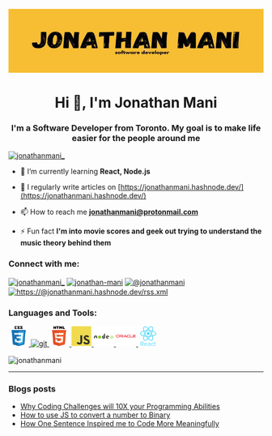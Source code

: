 ![Jonathan Banner](/JonathanManiGithub.jpg?raw=true "Jonathan Banner")

<h1 align="center">Hi 👋, I'm Jonathan Mani</h1>
<h3 align="center">I'm a Software Developer from Toronto. My goal is to make life easier for the people around me</h3>

<p align="left"> <a href="https://twitter.com/jonathanmani_" target="blank"><img src="https://img.shields.io/twitter/follow/jonathanmani_?logo=twitter&style=for-the-badge" alt="jonathanmani_" /></a> </p>

- 🌱 I’m currently learning **React, Node.js**

- 📝 I regularly write articles on [https://jonathanmani.hashnode.dev/](https://jonathanmani.hashnode.dev/)

- 📫 How to reach me **jonathanmani@protonmail.com**

- ⚡ Fun fact **I'm into movie scores and geek out trying to understand the music theory behind them**



<h3 align="left">Connect with me:</h3>
<p align="left">
<a href="https://twitter.com/jonathanmani_" target="blank"><img align="center" src="https://raw.githubusercontent.com/rahuldkjain/github-profile-readme-generator/master/src/images/icons/Social/twitter.svg" alt="jonathanmani_" height="30" width="40" /></a>
<a href="https://linkedin.com/in/jonathan-mani" target="blank"><img align="center" src="https://raw.githubusercontent.com/rahuldkjain/github-profile-readme-generator/master/src/images/icons/Social/linked-in-alt.svg" alt="jonathan-mani" height="30" width="40" /></a>
<a href="https://hashnode.com/@jonathanmani" target="blank"><img align="center" src="https://raw.githubusercontent.com/rahuldkjain/github-profile-readme-generator/master/src/images/icons/Social/hashnode.svg" alt="@jonathanmani" height="30" width="40" /></a>
<a href="/https://@jonathanmani.hashnode.dev/rss.xml" target="blank"><img align="center" src="https://raw.githubusercontent.com/rahuldkjain/github-profile-readme-generator/master/src/images/icons/Social/rss.svg" alt="https://@jonathanmani.hashnode.dev/rss.xml" height="30" width="40" /></a>
</p>

<h3 align="left">Languages and Tools:</h3>
<p align="left"> <a href="https://www.w3schools.com/css/" target="_blank" rel="noreferrer"> <img src="https://raw.githubusercontent.com/devicons/devicon/master/icons/css3/css3-original-wordmark.svg" alt="css3" width="40" height="40"/> </a> <a href="https://git-scm.com/" target="_blank" rel="noreferrer"> <img src="https://www.vectorlogo.zone/logos/git-scm/git-scm-icon.svg" alt="git" width="40" height="40"/> </a> <a href="https://www.w3.org/html/" target="_blank" rel="noreferrer"> <img src="https://raw.githubusercontent.com/devicons/devicon/master/icons/html5/html5-original-wordmark.svg" alt="html5" width="40" height="40"/> </a> <a href="https://developer.mozilla.org/en-US/docs/Web/JavaScript" target="_blank" rel="noreferrer"> <img src="https://raw.githubusercontent.com/devicons/devicon/master/icons/javascript/javascript-original.svg" alt="javascript" width="40" height="40"/> </a> <a href="https://nodejs.org" target="_blank" rel="noreferrer"> <img src="https://raw.githubusercontent.com/devicons/devicon/master/icons/nodejs/nodejs-original-wordmark.svg" alt="nodejs" width="40" height="40"/> </a> <a href="https://www.oracle.com/" target="_blank" rel="noreferrer"> <img src="https://raw.githubusercontent.com/devicons/devicon/master/icons/oracle/oracle-original.svg" alt="oracle" width="40" height="40"/> </a> <a href="https://reactjs.org/" target="_blank" rel="noreferrer"> <img src="https://raw.githubusercontent.com/devicons/devicon/master/icons/react/react-original-wordmark.svg" alt="react" width="40" height="40"/> </a> </p>

<p><img align="center" src="https://github-readme-streak-stats.herokuapp.com/?user=jonathanmani&" alt="jonathanmani" /></p>

<hr>

### Blogs posts
<!-- BLOG-POST-LIST:START -->
- [Why Coding Challenges will 10X your Programming Abilities](https://jonathanmani.hashnode.dev/why-coding-challenges-will-10x-your-programming-abilities)
- [How to use JS to convert a number to Binary](https://jonathanmani.hashnode.dev/how-to-use-js-to-convert-a-number-to-binary)
- [How One Sentence Inspired me to Code More Meaningfully](https://jonathanmani.hashnode.dev/how-one-sentence-inspired-me-to-code-more-meaningfully)
<!-- BLOG-POST-LIST:END -->